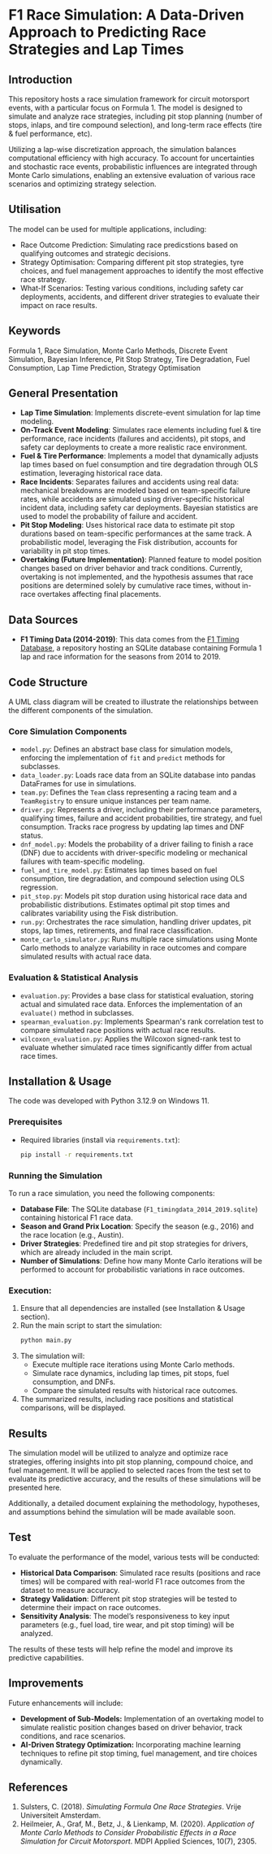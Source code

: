 # F1 Race Simulation: A Data-Driven Approach to Predicting Race Strategies and Lap Times

## Introduction

This repository hosts a race simulation framework for circuit motorsport events, with a particular focus on Formula 1. The model is designed to simulate and analyze race strategies, including pit stop planning (number of stops, inlaps, and tire compound selection), and long-term race effects (tire & fuel performance, etc).

Utilizing a lap-wise discretization approach, the simulation balances computational efficiency with high accuracy. To account for uncertainties and stochastic race events, probabilistic influences are integrated through Monte Carlo simulations, enabling an extensive evaluation of various race scenarios and optimizing strategy selection.

## Utilisation

The model can be used for multiple applications, including:
- Race Outcome Prediction: Simulating race predicstions based on qualifying outcomes and strategic decisions.
- Strategy Optimisation: Comparing different pit stop strategies, tyre choices, and fuel management approaches to identify the most effective race strategy.
- What-If Scenarios: Testing various conditions, including safety car deployments, accidents, and different driver strategies to evaluate their impact on race results.

## Keywords

Formula 1, Race Simulation, Monte Carlo Methods, Discrete Event Simulation, Bayesian Inference, Pit Stop Strategy, Tire Degradation, Fuel Consumption, Lap Time Prediction, Strategy Optimisation 

## General Presentation

- **Lap Time Simulation**: Implements discrete-event simulation for lap time modeling.
- **On-Track Event Modeling**: Simulates race elements including fuel & tire performance, race incidents (failures and accidents), pit stops, and safety car deployments to create a more realistic race environment.
- **Fuel & Tire Performance**: Implements a model that dynamically adjusts lap times based on fuel consumption and tire degradation through OLS estimation, leveraging historical race data.
- **Race Incidents**: Separates failures and accidents using real data: mechanical breakdowns are modeled based on team-specific failure rates, while accidents are simulated using driver-specific historical incident data, including safety car deployments. Bayesian statistics are used to model the probability of failure and accident.
- **Pit Stop Modeling**: Uses historical race data to estimate pit stop durations based on team-specific performances at the same track. A probabilistic model, leveraging the Fisk distribution, accounts for variability in pit stop times.
- **Overtaking (Future Implementation)**: Planned feature to model position changes based on driver behavior and track conditions. Currently, overtaking is not implemented, and the hypothesis assumes that race positions are determined solely by cumulative race times, without in-race overtakes affecting final placements.

## Data Sources

- **F1 Timing Data (2014-2019)**: This data comes from the [F1 Timing Database](https://github.com/TUMFTM/f1-timing-database), a repository hosting an SQLite database containing Formula 1 lap and race information for the seasons from 2014 to 2019.

## Code Structure

A UML class diagram will be created to illustrate the relationships between the different components of the simulation.

### Core Simulation Components

- `model.py`: Defines an abstract base class for simulation models, enforcing the implementation of `fit` and `predict` methods for subclasses.
- `data_loader.py`: Loads race data from an SQLite database into pandas DataFrames for use in simulations.
- `team.py`: Defines the `Team` class representing a racing team and a `TeamRegistry` to ensure unique instances per team name.
- `driver.py`: Represents a driver, including their performance parameters, qualifying times, failure and accident probabilities, tire strategy, and fuel consumption. Tracks race progress by updating lap times and DNF status.
- `dnf_model.py`: Models the probability of a driver failing to finish a race (DNF) due to accidents with driver-specific modeling or mechanical failures with team-specific modeling.
- `fuel_and_tire_model.py`: Estimates lap times based on fuel consumption, tire degradation, and compound selection using OLS regression.
- `pit_stop.py`: Models pit stop duration using historical race data and probabilistic distributions. Estimates optimal pit stop times and calibrates variability using the Fisk distribution.
- `run.py`: Orchestrates the race simulation, handling driver updates, pit stops, lap times, retirements, and final race classification.
- `monte_carlo_simulator.py`: Runs multiple race simulations using Monte Carlo methods to analyze variability in race outcomes and compare simulated results with actual race data.

### Evaluation & Statistical Analysis

- `evaluation.py`: Provides a base class for statistical evaluation, storing actual and simulated race data. Enforces the implementation of an `evaluate()` method in subclasses.
- `spearman_evaluation.py`: Implements Spearman's rank correlation test to compare simulated race positions with actual race results.
- `wilcoxon_evaluation.py`: Applies the Wilcoxon signed-rank test to evaluate whether simulated race times significantly differ from actual race times.

## Installation & Usage

The code was developed with Python 3.12.9 on Windows 11.

### Prerequisites

- Required libraries (install via `requirements.txt`):
  ```sh
  pip install -r requirements.txt
  ```

### Running the Simulation

To run a race simulation, you need the following components:

- **Database File**: The SQLite database (`F1_timingdata_2014_2019.sqlite`) containing historical F1 race data.
- **Season and Grand Prix Location**: Specify the season (e.g., 2016) and the race location (e.g., Austin).
- **Driver Strategies**: Predefined tire and pit stop strategies for drivers, which are already included in the main script.
- **Number of Simulations**: Define how many Monte Carlo iterations will be performed to account for probabilistic variations in race outcomes.

### Execution:

1. Ensure that all dependencies are installed (see Installation & Usage section).
2. Run the main script to start the simulation:
   ```sh
   python main.py
   ```
3. The simulation will:
   - Execute multiple race iterations using Monte Carlo methods.
   - Simulate race dynamics, including lap times, pit stops, fuel consumption, and DNFs.
   - Compare the simulated results with historical race outcomes.
4. The summarized results, including race positions and statistical comparisons, will be displayed.

## Results

The simulation model will be utilized to analyze and optimize race strategies, offering insights into pit stop planning, compound choice, and fuel management. It will be applied to selected races from the test set to evaluate its predictive accuracy, and the results of these simulations will be presented here.

Additionally, a detailed document explaining the methodology, hypotheses, and assumptions behind the simulation will be made available soon.

## Test

To evaluate the performance of the model, various tests will be conducted:

- **Historical Data Comparison**: Simulated race results (positions and race times) will be compared with real-world F1 race outcomes from the dataset to measure accuracy.
- **Strategy Validation**: Different pit stop strategies will be tested to determine their impact on race outcomes.
- **Sensitivity Analysis**: The model’s responsiveness to key input parameters (e.g., fuel load, tire wear, and pit stop timing) will be analyzed.

The results of these tests will help refine the model and improve its predictive capabilities.

## Improvements

Future enhancements will include:

- **Development of Sub-Models:** Implementation of an overtaking model to simulate realistic position changes based on driver behavior, track conditions, and race scenarios.
- **AI-Driven Strategy Optimization:** Incorporating machine learning techniques to refine pit stop timing, fuel management, and tire choices dynamically.

## References

1. Sulsters, C. (2018). *Simulating Formula One Race Strategies*. Vrije Universiteit Amsterdam.
2. Heilmeier, A., Graf, M., Betz, J., & Lienkamp, M. (2020). *Application of Monte Carlo Methods to Consider Probabilistic Effects in a Race Simulation for Circuit Motorsport*. MDPI Applied Sciences, 10(7), 2305.&#x20;

